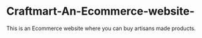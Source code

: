 # Craftmart-An-Ecommerce-website-
This is an Ecommerce website where you can buy artisans made products.
